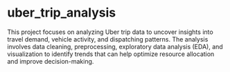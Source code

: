 # uber_trip_analysis
This project focuses on analyzing Uber trip data to uncover insights into travel demand, vehicle activity, and dispatching patterns. The analysis involves data cleaning, preprocessing, exploratory data analysis (EDA), and visualization to identify trends that can help optimize resource allocation and improve decision-making.
